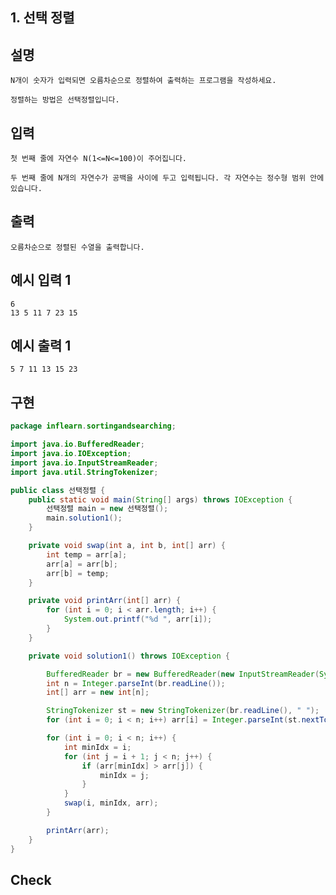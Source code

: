 ## 1. 선택 정렬

## 설명

    N개이 숫자가 입력되면 오름차순으로 정렬하여 출력하는 프로그램을 작성하세요.

    정렬하는 방법은 선택정렬입니다.

## 입력

    첫 번째 줄에 자연수 N(1<=N<=100)이 주어집니다.

    두 번째 줄에 N개의 자연수가 공백을 사이에 두고 입력됩니다. 각 자연수는 정수형 범위 안에 있습니다.

## 출력

    오름차순으로 정렬된 수열을 출력합니다.

## 예시 입력 1 

    6
    13 5 11 7 23 15

## 예시 출력 1

    5 7 11 13 15 23
    
## 구현
```JAVA    
package inflearn.sortingandsearching;

import java.io.BufferedReader;
import java.io.IOException;
import java.io.InputStreamReader;
import java.util.StringTokenizer;

public class 선택정렬 {
    public static void main(String[] args) throws IOException {
        선택정렬 main = new 선택정렬();
        main.solution1();
    }

    private void swap(int a, int b, int[] arr) {
        int temp = arr[a];
        arr[a] = arr[b];
        arr[b] = temp;
    }

    private void printArr(int[] arr) {
        for (int i = 0; i < arr.length; i++) {
            System.out.printf("%d ", arr[i]);
        }
    }

    private void solution1() throws IOException {

        BufferedReader br = new BufferedReader(new InputStreamReader(System.in));
        int n = Integer.parseInt(br.readLine());
        int[] arr = new int[n];

        StringTokenizer st = new StringTokenizer(br.readLine(), " ");
        for (int i = 0; i < n; i++) arr[i] = Integer.parseInt(st.nextToken());

        for (int i = 0; i < n; i++) {
            int minIdx = i;
            for (int j = i + 1; j < n; j++) {
                if (arr[minIdx] > arr[j]) {
                    minIdx = j;
                }
            }
            swap(i, minIdx, arr);
        }

        printArr(arr);
    }
}
```

## Check

